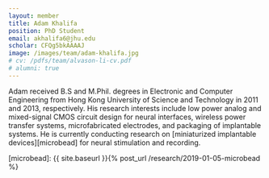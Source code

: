 ```yaml
---
layout: member
title: Adam Khalifa
position: PhD Student
email: akhalifa6@jhu.edu
scholar: CFQg5bkAAAAJ
image: /images/team/adam-khalifa.jpg
# cv: /pdfs/team/alvason-li-cv.pdf
# alumni: true
---
```


Adam received B.S and M.Phil. degrees in Electronic and Computer Engineering from Hong Kong University of Science and Technology in 2011 and 2013, respectively. His research interests include low power analog and mixed-signal CMOS circuit design for neural interfaces, wireless power transfer systems, microfabricated electrodes, and packaging of implantable systems. He is currently conducting research on [miniaturized implantable devices][microbead] for neural stimulation and recording.

[microbead]: {{ site.baseurl }}{% post_url /research/2019-01-05-microbead %}
